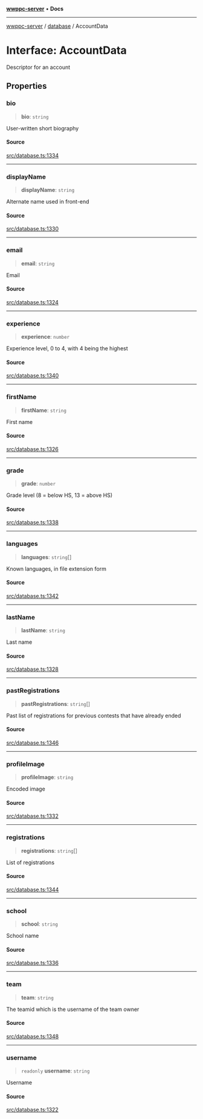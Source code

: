 [**wwppc-server**](../../README.md) • **Docs**

***

[wwppc-server](../../modules.md) / [database](../README.md) / AccountData

# Interface: AccountData

Descriptor for an account

## Properties

### bio

> **bio**: `string`

User-written short biography

#### Source

[src/database.ts:1334](https://github.com/WWPPC/WWPPC-server/blob/ad5cd9fce3d5cf381927c08c4923fceefb2a5362/src/database.ts#L1334)

***

### displayName

> **displayName**: `string`

Alternate name used in front-end

#### Source

[src/database.ts:1330](https://github.com/WWPPC/WWPPC-server/blob/ad5cd9fce3d5cf381927c08c4923fceefb2a5362/src/database.ts#L1330)

***

### email

> **email**: `string`

Email

#### Source

[src/database.ts:1324](https://github.com/WWPPC/WWPPC-server/blob/ad5cd9fce3d5cf381927c08c4923fceefb2a5362/src/database.ts#L1324)

***

### experience

> **experience**: `number`

Experience level, 0 to 4, with 4 being the highest

#### Source

[src/database.ts:1340](https://github.com/WWPPC/WWPPC-server/blob/ad5cd9fce3d5cf381927c08c4923fceefb2a5362/src/database.ts#L1340)

***

### firstName

> **firstName**: `string`

First name

#### Source

[src/database.ts:1326](https://github.com/WWPPC/WWPPC-server/blob/ad5cd9fce3d5cf381927c08c4923fceefb2a5362/src/database.ts#L1326)

***

### grade

> **grade**: `number`

Grade level (8 = below HS, 13 = above HS)

#### Source

[src/database.ts:1338](https://github.com/WWPPC/WWPPC-server/blob/ad5cd9fce3d5cf381927c08c4923fceefb2a5362/src/database.ts#L1338)

***

### languages

> **languages**: `string`[]

Known languages, in file extension form

#### Source

[src/database.ts:1342](https://github.com/WWPPC/WWPPC-server/blob/ad5cd9fce3d5cf381927c08c4923fceefb2a5362/src/database.ts#L1342)

***

### lastName

> **lastName**: `string`

Last name

#### Source

[src/database.ts:1328](https://github.com/WWPPC/WWPPC-server/blob/ad5cd9fce3d5cf381927c08c4923fceefb2a5362/src/database.ts#L1328)

***

### pastRegistrations

> **pastRegistrations**: `string`[]

Past list of registrations for previous contests that have already ended

#### Source

[src/database.ts:1346](https://github.com/WWPPC/WWPPC-server/blob/ad5cd9fce3d5cf381927c08c4923fceefb2a5362/src/database.ts#L1346)

***

### profileImage

> **profileImage**: `string`

Encoded image

#### Source

[src/database.ts:1332](https://github.com/WWPPC/WWPPC-server/blob/ad5cd9fce3d5cf381927c08c4923fceefb2a5362/src/database.ts#L1332)

***

### registrations

> **registrations**: `string`[]

List of registrations

#### Source

[src/database.ts:1344](https://github.com/WWPPC/WWPPC-server/blob/ad5cd9fce3d5cf381927c08c4923fceefb2a5362/src/database.ts#L1344)

***

### school

> **school**: `string`

School name

#### Source

[src/database.ts:1336](https://github.com/WWPPC/WWPPC-server/blob/ad5cd9fce3d5cf381927c08c4923fceefb2a5362/src/database.ts#L1336)

***

### team

> **team**: `string`

The teamid which is the username of the team owner

#### Source

[src/database.ts:1348](https://github.com/WWPPC/WWPPC-server/blob/ad5cd9fce3d5cf381927c08c4923fceefb2a5362/src/database.ts#L1348)

***

### username

> `readonly` **username**: `string`

Username

#### Source

[src/database.ts:1322](https://github.com/WWPPC/WWPPC-server/blob/ad5cd9fce3d5cf381927c08c4923fceefb2a5362/src/database.ts#L1322)
